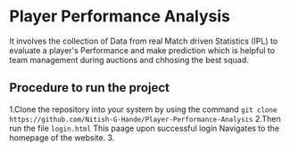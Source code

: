 # Player Performance Analysis
It involves the collection of Data from real Match driven Statistics (IPL) to evaluate a player's Performance and make prediction which is helpful to team management during auctions and chhosing the best squad.
## Procedure to run the project
1.Clone the repository into your system by using the command ```git clone https://github.com/Nitish-G-Hande/Player-Performance-Analysis```
2.Then run the file ```login.html``` This paage upon successful login Navigates to the homepage of the website.
3.
